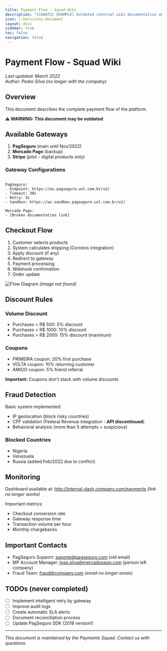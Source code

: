 ```yaml
---
title: Payment Flow - Squad Wiki
description: "[CHAOTIC EXAMPLE] Outdated internal wiki documentation about payment flows"
icon: i-heroicons-document
layout: docs
sidebar: true
toc: false
navigation: false
---
```


# Payment Flow - Squad Wiki

*Last updated: March 2022*  
*Author: Pedro Silva (no longer with the company)*  

## Overview

This document describes the complete payment flow of the platform.

**⚠️ WARNING: This document may be outdated**

## Available Gateways

1. **PagSeguro** (main until Nov/2022)
2. **Mercado Pago** (backup)
3. **Stripe** (pilot - digital products only)

### Gateway Configurations

```

PagSeguro:
- Endpoint: https://ws.pagseguro.uol.com.br/v2/
- Timeout: 30s
- Retry: 3x
- Sandbox: https://ws.sandbox.pagseguro.uol.com.br/v2/

Mercado Pago:
- [Broken documentation link]
```


## Checkout Flow

1. Customer selects products
2. System calculates shipping (Correios integration)
3. Apply discount (if any)
4. Redirect to gateway
5. Payment processing
6. Webhook confirmation
7. Order update

![Flow Diagram](./images/payment-flow-2022.png) *(image not found)*

## Discount Rules

### Volume Discount
- Purchases > R$ 500: 5% discount  
- Purchases > R$ 1000: 10% discount
- Purchases > R$ 2000: 15% discount (maximum)

### Coupons
- PRIMEIRA coupon: 20% first purchase
- VOLTA coupon: 10% returning customer  
- AMIGO coupon: 5% friend referral

**Important:** Coupons don't stack with volume discounts

## Fraud Detection

Basic system implemented:
- IP geolocation (block risky countries)
- CPF validation (Federal Revenue integration - **API discontinued**)
- Behavioral analysis (more than 5 attempts = suspicious)

### Blocked Countries
- Nigeria
- Venezuela  
- Russia (added Feb/2022 due to conflict)

## Monitoring

Dashboard available at: http://internal-dash.company.com/payments *(link no longer works)*

Important metrics:
- Checkout conversion rate
- Gateway response time
- Transaction volume per hour
- Monthly chargebacks

## Important Contacts

- PagSeguro Support: suporte@pagseguro.com (old email)
- MP Account Manager: jose.silva@mercadopago.com (person left company)
- Fraud Team: fraud@company.com *(email no longer exists)*

## TODOs (never completed)

- [ ] Implement intelligent retry by gateway
- [ ] Improve audit logs  
- [ ] Create automatic SLA alerts
- [ ] Document reconciliation process
- [ ] Update PagSeguro SDK (2018 version!)

---
*This document is maintained by the Payments Squad. Contact us with questions.*